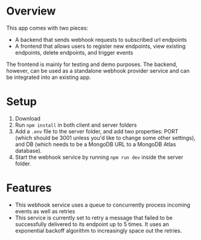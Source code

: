 # Overview

This app comes with two pieces:

- A backend that sends webhook requests to subscribed url endpoints
- A frontend that allows users to register new endpoints, view existing
  endpoints, delete endpoints, and trigger events

The frontend is mainly for testing and demo purposes. The backend, however, can
be used as a standalone webhook provider service and can be integrated into an
existing app.

# Setup

1. Download
2. Run `npm install` in both client and server folders
3. Add a `.env` file to the server folder, and add two properties: PORT (which
   should be 3001 unless you'd like to change some other settings), and DB
   (which needs to be a MongoDB URL to a MongoDB Atlas database).
4. Start the webhook service by running `npm run dev` inside the server folder.

# Features

- This webhook service uses a queue to concurrently process incoming events as
  well as retries
- This service is currently set to retry a message that failed to be
  successfully delivered to its endpoint up to 5 times. It uses an exponential
  backoff algorithm to increasingly space out the retries.
